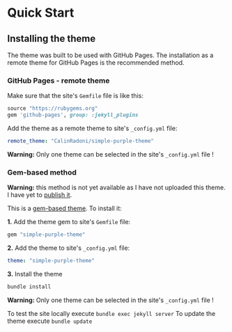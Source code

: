 ---
---

# Quick Start

## Installing the theme

The theme was built to be used with GitHub Pages.
The installation as a remote theme for GitHub Pages is the recommended method.

### GitHub Pages - remote theme

Make sure that the site's `Gemfile` file is like this:

```ruby
source "https://rubygems.org"
gem 'github-pages', group: :jekyll_plugins
```

Add the theme as a remote theme to site's `_config.yml` file:

```yaml
remote_theme: "CalinRadoni/simple-purple-theme"
```

**Warning:** Only one theme can be selected in the site's `_config.yml` file !

### Gem-based method

**Warning:** this method is not yet available as I have not uploaded this theme. I have yet to [publish it](https://jekyllrb.com/docs/themes/#publishing-your-theme).

This is a [gem-based theme](https://jekyllrb.com/docs/themes/#understanding-gem-based-themes). To install it:

**1.** Add the theme gem to site's `Gemfile` file:

```ruby
gem "simple-purple-theme"
```

**2.** Add the theme to site's `_config.yml` file:

```yaml
theme: "simple-purple-theme"
```

**3.** Install the theme

```sh
bundle install
```

**Warning:** Only one theme can be selected in the site's `_config.yml` file !

To test the site locally execute `bundle exec jekyll server`
To update the theme execute `bundle update`
